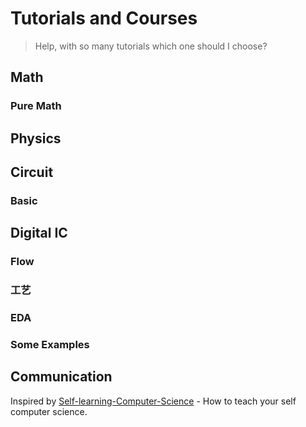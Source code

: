 # Tutorials and Courses

> Help, with so many tutorials which one should I choose?

## Math

### Pure Math

### 
## Physics

## Circuit

### Basic

## Digital IC

### Flow

### 工艺

### EDA

### Some Examples





## Communication



Inspired by [Self-learning-Computer-Science](https://github.com/PKUFlyingPig/Self-learning-Computer-Science) - How to teach your self computer science.
